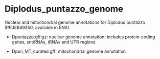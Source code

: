 # Diplodus_puntazzo_genome
Nuclear and mitochondral genome annotations for Diplodus puntazzo (PRJEB49350, available in ENA)

- Dpuntazzo.gff.gz: nuclear genome annotation; includes protein-coding genes, snoRNAs, tRNAs and UTR regions 

- Dpun_MT_curated.gff: mitochondrial genome annotation
